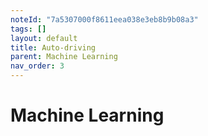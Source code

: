 ```yaml
---
noteId: "7a5307000f8611eea038e3eb8b9b08a3"
tags: []
layout: default
title: Auto-driving
parent: Machine Learning
nav_order: 3
---
```


# Machine Learning